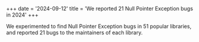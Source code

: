 +++
date = '2024-09-12'
title = 'We reported 21 Null Pointer Exception bugs in 2024'
+++

We experimented to find Null Pointer Exception bugs in 51 popular libraries,
and reported 21 bugs to the maintainers of each library.